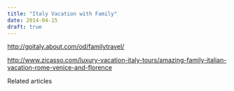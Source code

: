 ```yaml
---
title: "Italy Vacation with Family"
date: 2014-04-15
draft: true
---
```


  
  
  
  
  

<!--more-->

http://goitaly.about.com/od/familytravel/  
  
http://www.zicasso.com/luxury-vacation-italy-tours/amazing-family-italian-vacation-rome-venice-and-florence

Related articles

